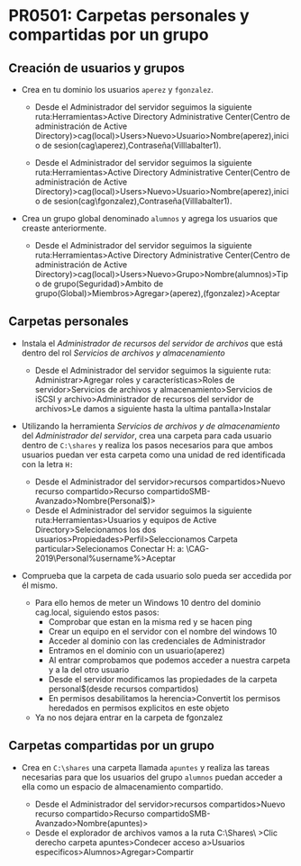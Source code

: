 # PR0501: Carpetas personales y compartidas por un grupo

## Creación de usuarios y grupos

- Crea en tu dominio los usuarios `aperez` y `fgonzalez`.

    - Desde el Administrador del servidor seguimos la siguiente ruta:Herramientas>Active Directory Administrative Center(Centro de administración de Active Directory)>cag(local)>Users>Nuevo>Usuario>Nombre(aperez),inicio de sesion(cag\aperez),Contraseña(Villlabalter1).
  
    - Desde el Administrador del servidor seguimos la siguiente ruta:Herramientas>Active Directory Administrative Center(Centro de administración de Active Directory)>cag(local)>Users>Nuevo>Usuario>Nombre(aperez),inicio de sesion(cag\fgonzalez),Contraseña(Villlabalter1).


- Crea un grupo global denominado `alumnos` y agrega los usuarios que creaste anteriormente.
  
    - Desde el Administrador del servidor seguimos la siguiente ruta:Herramientas>Active Directory Administrative Center(Centro de administración de Active Directory)>cag(local)>Users>Nuevo>Grupo>Nombre(alumnos)>Tipo de grupo(Seguridad)>Ambito de grupo(Global)>Miembros>Agregar>(aperez),(fgonzalez)>Aceptar

## Carpetas personales

- Instala el *Administrador de recursos del servidor de archivos* que está dentro del rol *Servicios de archivos y almacenamiento*
  
    - Desde el Administrador del servidor seguimos la siguiente ruta: Administrar>Agregar roles y características>Roles de servidor>Servicios de archivos y almacenamiento>Servicios de iSCSI y archivo>Administrador de recursos del servidor de archivos>Le damos a siguiente hasta la ultima pantalla>Instalar

- Utilizando la herramienta *Servicios de archivos y de almacenamiento* del *Administrador del servidor*, crea una carpeta para cada usuario dentro de `C:\shares` y realiza los pasos necesarios para que ambos usuarios puedan ver esta carpeta como una unidad de red identificada con la letra `H:`

    - Desde el Administrador del servidor>recursos compartidos>Nuevo recurso compartido>Recurso compartidoSMB-Avanzado>Nombre(Personal$)>
    - Desde el Administrador del servidor seguimos la siguiente ruta:Herramientas>Usuarios y equipos de Active Directory>Selecionamos los dos usuarios>Propiedades>Perfil>Seleccionamos Carpeta particular>Selecionamos Conectar H: a: \\CAG-2019\Personal\%username%>Aceptar


- Comprueba que la carpeta de cada usuario solo pueda ser accedida por él mismo.

    - Para ello hemos de meter un Windows 10 dentro del dominio cag.local, siguiendo estos pasos:
      - Comprobar que estan en la misma red y se hacen ping
      - Crear un equipo en el servidor con el nombre del windows 10
      - Acceder al dominio con las credenciales de Administrador
      - Entramos en el dominio con un usuario(aperez)
      - Al entrar comprobamos que podemos acceder a nuestra carpeta y a la del otro usuario
      - Desde el servidor modificamos las propiedades de la carpeta personal$(desde recursos compartidos)
      - En permisos desabilitamos la herencia>Convertit los permisos heredados en permisos explicitos en este objeto
    - Ya no nos dejara entrar en la carpeta de fgonzalez 


## Carpetas compartidas por un grupo

- Crea en `C:\shares` una carpeta llamada `apuntes` y realiza las tareas necesarias para que los usuarios del grupo `alumnos` puedan acceder a ella como un espacio de almacenamiento compartido.

    - Desde el Administrador del servidor>recursos compartidos>Nuevo recurso compartido>Recurso compartidoSMB-Avanzado>Nombre(apuntes)>
    - Desde el explorador de archivos vamos a la ruta C:\Shares\ >Clic derecho carpeta apuntes>Condecer acceso a>Usuarios especificos>Alumnos>Agregar>Compartir